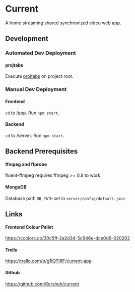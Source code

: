 # Current
A home streaming shared synchronized video web app.

## Development

### Automated Dev Deployment

#### projtabs

Execute [projtabs](https://www.npmjs.com/package/projtabs) on project root.

### Manual Dev Deployment

#### Frontend
`cd` to /app. Run `npm start`.

#### Backend
`cd` to /server. Run `npm start`.

## Backend Prerequisites

#### ffmpeg and ffprobe
fluent-ffmpeg requires ffmpeg >= 0.9 to work.


#### MongoDB
Database path `DB_PATH` set in `server/config/default.json`

## Links

#### Frontend Colour Pallet
https://coolors.co/30c5ff-2a2d34-5c946e-dce0d9-020202

#### Trello
https://trello.com/b/g1lQTIRF/current-app

#### Github
https://github.com/Kersheh/current
